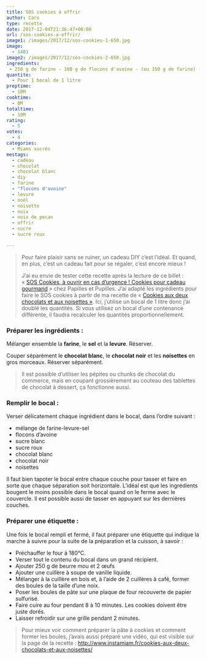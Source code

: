 ```yaml
---
title: SOS cookies à offrir
author: Caro
type: recette
date: 2017-12-04T21:36:47+00:00
url: /sos-cookies-a-offrir/
image1: /images/2017/12/sos-cookies-1-650.jpg
image:
  - 1401
image2: /images/2017/12/sos-cookies-2-650.jpg
ingredients:
 - 250 g de farine - 100 g de flocons d'avoine - (ou 350 g de farine) - 1 sachet de levure - 1 cuillère à café de sel - 100 g de chocolat blanc dessert - 100 g de chocolat noir dessert - 100 g de sucre roux - 100 g de sucre blanc - 100 g de noisettes (ou noix, noix de pecan ou un mélange de plusieurs noix) - 1 bocal de 1 litre qui ferme bien
quantite:
  - Pour 1 bocal de 1 litre
preptime:
  - 10M
cooktime:
  - 0M
totaltime:
  - 10M
rating:
  - 5
votes:
  - 4
categories:
  - Miams sucrés
mestags:
  - cadeau
  - chocolat
  - chocolat blanc
  - diy
  - farine
  - "flocons d'avoine"
  - levure
  - noël
  - noisette
  - noix
  - noix de pecan
  - offrir
  - sucre
  - sucre roux

---
```

> Pour faire plaisir sans se ruiner, un cadeau DIY c&rsquo;est l&rsquo;idéal. Et quand, en plus, c&rsquo;est un cadeau fait pour se régaler, c&rsquo;est encore mieux !
> 
> J&rsquo;ai eu envie de tester cette recette après la lecture de ce billet : « <a href="https://www.papillesetpupilles.fr/2009/10/cookies-pour-cadeau-gourmand-ou-sos.html/" target="_blank" rel="noopener">SOS Cookies, à ouvrir en cas d’urgence ! Cookies pour cadeau gourmand</a> » chez Papilles et Pupilles. J&rsquo;ai adapté les ingrédients pour faire le SOS cookies à partir de ma recette de « <a href="http://www.instamiam.fr/cookies-aux-deux-chocolats-et-aux-noisettes/" target="_blank" rel="noopener">Cookies aux deux chocolats et aux noisettes »</a>. Ici, j&rsquo;utilise un bocal de 1 litre donc j&rsquo;ai doublé les quantités. Si vous utilisez un bocal d&rsquo;une contenance différente, il faudra recalculer les quantités proportionnellement.

### Préparer les ingrédients :

Mélanger ensemble la **farine**, le **sel** et la **levure**. Réserver.

Couper séparément le **chocolat blanc**, le **chocolat noir** et les **noisettes** en gros morceaux. Réserver séparément.

> Il est possible d&rsquo;utiliser les pépites ou chunks de chocolat du commerce, mais en coupant grossièrement au couteau des tablettes de chocolat à dessert, ça fonctionne aussi.

### Remplir le bocal :

Verser délicatement chaque ingrédient dans le bocal, dans l&rsquo;ordre suivant :

  * mélange de farine-levure-sel
  * flocons d&rsquo;avoine
  * sucre blanc
  * sucre roux
  * chocolat blanc
  * chocolat noir
  * noisettes

Il faut bien tapoter le bocal entre chaque couche pour tasser et faire en sorte que chaque séparation soit horizontale. L&rsquo;idéal est que les ingrédients bougent le moins possible dans le bocal quand on le ferme avec le couvercle. Il est possible aussi de tasser en appuyant sur les dernières couches.

### Préparer une étiquette :

Une fois le bocal rempli et fermé, il faut préparer une étiquette qui indique la marche à suivre pour la suite de la préparation et la cuisson, à savoir :

  * Préchauffer le four à 180°C.
  * Verser tout le contenu du bocal dans un grand récipient.
  * Ajouter 250 g de beurre mou et 2 œufs
  * Ajouter une cuillère à soupe de vanille liquide.
  * Mélanger à la cuillère en bois et, à l&rsquo;aide de 2 cuillères à café, former des boules de la taille d&rsquo;une noix.
  * Poser les boules de pâte sur une plaque de four recouverte de papier sulfurisé.
  * Faire cuire au four pendant 8 à 10 minutes. Les cookies doivent être juste dorés.
  * Laisser refroidir sur une grille pendant 2 minutes.

> Pour mieux voir comment préparer la pâte à cookies et comment former les boules, j&rsquo;avais aussi préparé une vidéo, qui est visible sur la page de la recette : <a href="http://www.instamiam.fr/cookies-aux-deux-chocolats-et-aux-noisettes/" target="_blank" rel="noopener">http://www.instamiam.fr/cookies-aux-deux-chocolats-et-aux-noisettes/</a>